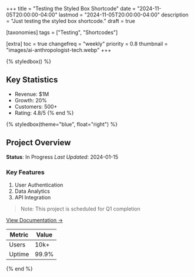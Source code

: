 +++
title = "Testing the Styled Box Shortcode"
date = "2024-11-05T20:00:00-04:00"
lastmod = "2024-11-05T20:00:00-04:00"
description = "Just testing the styled box shortcode."
draft = true

[taxonomies]
tags = ["Testing", "Shortcodes"]

[extra]
toc = true
changefreq = "weekly"
priority = 0.8
thumbnail = "images/ai-anthropologist-tech.webp"
+++

{% styledbox() %}
## Key Statistics
- Revenue: $1M
- Growth: 20%
- Customers: 500+
- Rating: 4.8/5
{% end %}

{% styledbox(theme="blue", float="right") %}
## Project Overview
**Status**: In Progress
*Last Updated*: 2024-01-15

### Key Features
1. User Authentication
2. Data Analytics
3. API Integration

> Note: This project is scheduled for Q1 completion

[View Documentation →](https://docs.example.com)

| Metric | Value |
|--------|--------|
| Users | 10k+ |
| Uptime | 99.9% |
{% end %}
